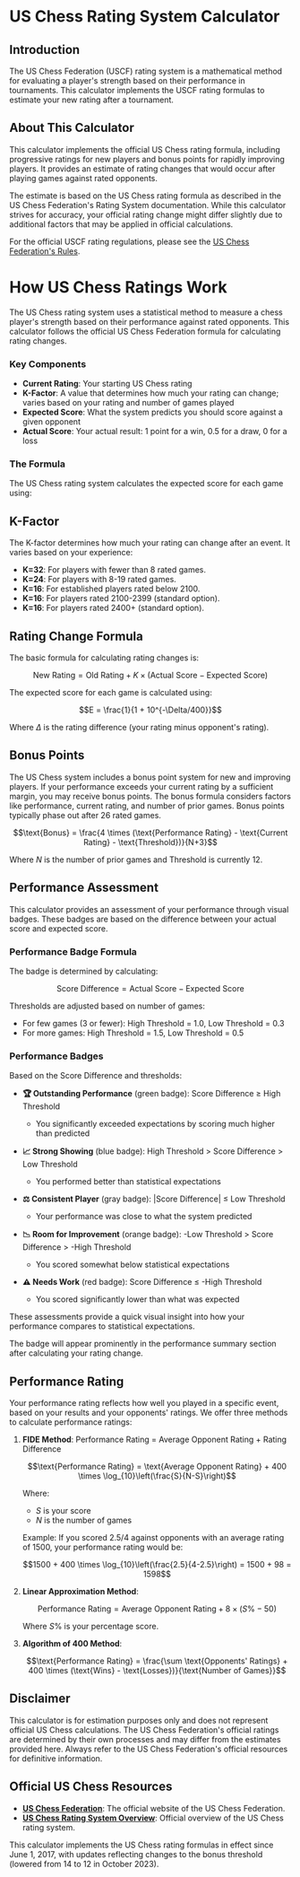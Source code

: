 # US Chess Rating System Calculator
## Introduction

The US Chess Federation (USCF) rating system is a mathematical method for evaluating a player's strength based on their performance in tournaments. This calculator implements the USCF rating formulas to estimate your new rating after a tournament.

## About This Calculator

This calculator implements the official US Chess rating formula, including progressive ratings for new players and bonus points for rapidly improving players. It provides an estimate of rating changes that would occur after playing games against rated opponents.

The estimate is based on the US Chess rating formula as described in the US Chess Federation's Rating System documentation. While this calculator strives for accuracy, your official rating change might differ slightly due to additional factors that may be applied in official calculations.

For the official USCF rating regulations, please see the [US Chess Federation's Rules](https://new.uschess.org/sites/default/files/media/documents/us-chess-rule-book-online-only-edition-chapters-1-2-10-11-9-1-20.pdf).

# How US Chess Ratings Work

The US Chess rating system uses a statistical method to measure a chess player's strength based on their performance against rated opponents. This calculator follows the official US Chess Federation formula for calculating rating changes.

### Key Components

- **Current Rating**: Your starting US Chess rating
- **K-Factor**: A value that determines how much your rating can change; varies based on your rating and number of games played
- **Expected Score**: What the system predicts you should score against a given opponent
- **Actual Score**: Your actual result: 1 point for a win, 0.5 for a draw, 0 for a loss

### The Formula

The US Chess rating system calculates the expected score for each game using:

## K-Factor

The K-factor determines how much your rating can change after an event. It varies based on your experience:

- **K=32**: For players with fewer than 8 rated games.
- **K=24**: For players with 8-19 rated games.
- **K=16**: For established players rated below 2100.
- **K=16**: For players rated 2100-2399 (standard option).
- **K=16**: For players rated 2400+ (standard option).

## Rating Change Formula

The basic formula for calculating rating changes is:

$$\text{New Rating} = \text{Old Rating} + K \times (\text{Actual Score} - \text{Expected Score})$$

The expected score for each game is calculated using:

$$E = \frac{1}{1 + 10^{-\Delta/400}}$$

Where $\Delta$ is the rating difference (your rating minus opponent's rating).

## Bonus Points

The US Chess system includes a bonus point system for new and improving players. If your performance exceeds your current rating by a sufficient margin, you may receive bonus points. The bonus formula considers factors like performance, current rating, and number of prior games. Bonus points typically phase out after 26 rated games.

$$\text{Bonus} = \frac{4 \times (\text{Performance Rating} - \text{Current Rating} - \text{Threshold})}{N+3}$$

Where $N$ is the number of prior games and Threshold is currently 12.

## Performance Assessment

This calculator provides an assessment of your performance through visual badges. These badges are based on the difference between your actual score and expected score.

### Performance Badge Formula

The badge is determined by calculating:

$$\text{Score Difference} = \text{Actual Score} - \text{Expected Score}$$

Thresholds are adjusted based on number of games:
- For few games (3 or fewer): High Threshold = 1.0, Low Threshold = 0.3
- For more games: High Threshold = 1.5, Low Threshold = 0.5

### Performance Badges

Based on the Score Difference and thresholds:

- **🏆 Outstanding Performance** (green badge): Score Difference ≥ High Threshold
  - You significantly exceeded expectations by scoring much higher than predicted

- **📈 Strong Showing** (blue badge): High Threshold > Score Difference > Low Threshold
  - You performed better than statistical expectations

- **⚖️ Consistent Player** (gray badge): |Score Difference| ≤ Low Threshold
  - Your performance was close to what the system predicted

- **📉 Room for Improvement** (orange badge): -Low Threshold > Score Difference > -High Threshold
  - You scored somewhat below statistical expectations

- **⚠️ Needs Work** (red badge): Score Difference ≤ -High Threshold
  - You scored significantly lower than what was expected

These assessments provide a quick visual insight into how your performance compares to statistical expectations.

The badge will appear prominently in the performance summary section after calculating your rating change.

## Performance Rating

Your performance rating reflects how well you played in a specific event, based on your results and your opponents' ratings. We offer three methods to calculate performance ratings:

1. **FIDE Method**: Performance Rating = Average Opponent Rating + Rating Difference

   $$\text{Performance Rating} = \text{Average Opponent Rating} + 400 \times \log_{10}\left(\frac{S}{N-S}\right)$$

   Where:
   - $S$ is your score
   - $N$ is the number of games
   
   Example: If you scored 2.5/4 against opponents with an average rating of 1500, your performance rating would be:
   
   $$1500 + 400 \times \log_{10}\left(\frac{2.5}{4-2.5}\right) = 1500 + 98 = 1598$$

2. **Linear Approximation Method**: 

   $$\text{Performance Rating} = \text{Average Opponent Rating} + 8 \times (S\% - 50)$$
   
   Where $S\%$ is your percentage score.

3. **Algorithm of 400 Method**: 

   $$\text{Performance Rating} = \frac{\sum \text{Opponents' Ratings} + 400 \times (\text{Wins} - \text{Losses})}{\text{Number of Games}}$$


## Disclaimer

This calculator is for estimation purposes only and does not represent official US Chess calculations. The US Chess Federation's official ratings are determined by their own processes and may differ from the estimates provided here. Always refer to the US Chess Federation's official resources for definitive information.

## Official US Chess Resources

- **[US Chess Federation](https://www.uschess.org/)**: The official website of the US Chess Federation.
- **[US Chess Rating System Overview](https://www.uschess.org/content/view/11469/329/)**: Official overview of the US Chess rating system.

This calculator implements the US Chess rating formulas in effect since June 1, 2017, with updates reflecting changes to the bonus threshold (lowered from 14 to 12 in October 2023).


